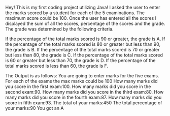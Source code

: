 Hey! This is my first coding project utilizing Java! 
I asked the user to enter the marks scored by a student for each of the 5 examinations. The maximum score could be 100. Once the user has entered all the scores I displayed the sum of all the scores, percentage of the scores and the grade. The grade was determined by the following criteria.

If the percentage of the total marks scored is 90 or greater, the grade is A.
If the percentage of the total marks scored is 80 or greater but less than 90, the grade is B.
If the percentage of the total marks scored is 70 or greater but less than 80, the grade is C.
If the percentage of the total marks scored is 60 or greater but less than 70, the grade is D.
If the percentage of the total marks scored is less than 60, the grade is F.

The Output is as follows:
You are going to enter marks for the five exams. For each of the exams the max marks could be 100
How many marks did you score in the first exam:100.
How many marks did you score in the second exam:90.
How many marks did you score in the third exam:80.
How many marks did you score in the fourth exam:87.
How many marks did you score in fifth exam:93.
The total of your marks:450
The total percentage of your marks:90
You got an A
